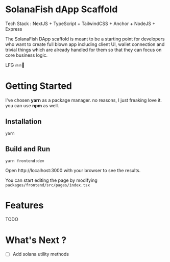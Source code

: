 # SolanaFish dApp Scaffold

Tech Stack : NextJS + TypeScript + TailwindCSS + Anchor + NodeJS + Express

The SolanaFish DApp scaffold is meant to be a starting point for developers who want to create full blown app including client UI, wallet connection and trivial things which are already handled for them so that they can focus on core business logic.

LFG 🔥🔥🚀


# Getting Started
I've chosen **yarn** as a package manager. no reasons, I just freaking love it. you can use **npm** as well.

## Installation

```
yarn 
```

## Build and Run

```
yarn frontend:dev
```

Open http://localhost:3000 with your browser to see the results.

You can start editing the page by modifying `packages/frontend/src/pages/index.tsx`


# Features
TODO


# What's Next ?
- [ ] Add solana utility methods
